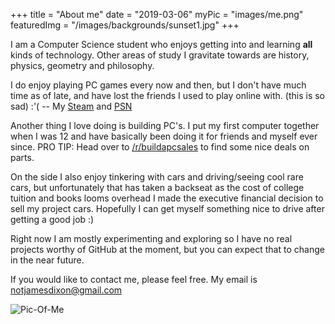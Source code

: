 +++
title = "About me"
date = "2019-03-06"
myPic = "images/me.png"
featuredImg = "/images/backgrounds/sunset1.jpg"
+++

I am a Computer Science student who enjoys getting into and learning **all** kinds of technology.
Other areas of study I gravitate towards are history, physics, geometry and philosophy.

I do enjoy playing PC games every now and then, but I don't have much time as of late, and have lost the friends I used
to play online with. (this is so sad) :'( -- My [Steam](https://steamcommunity.com/id/thatonepyro) and [PSN](https://psnprofiles.com/Old_Salty_Lemon)

Another thing I love doing is building PC's. I put my first computer together when I was 12 and have basically been doing it for friends and myself ever since.
PRO TIP: Head over to [/r/buildapcsales](http://reddit.com/r/buildapcsales) to find some nice deals on parts.

On the side I also enjoy tinkering with cars and driving/seeing cool rare cars, but unfortunately that has taken a backseat as the
cost of college tuition and books looms overhead I made the executive financial decision to sell my project cars.
Hopefully I can get myself something nice to drive after getting a good job :)

Right now I am mostly experimenting and exploring so I have no real projects worthy of GitHub at the moment, but
you can expect that to change in the near future.

If you would like to contact me, please feel free. My email is [notjamesdixon@gmail.com](mailto:notjamesdixon@gmail.com)

![Pic-Of-Me](/images/me.png)

